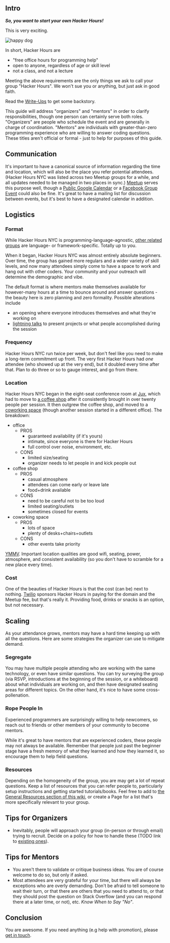## Intro

***So, you want to start your own Hacker Hours!***

This is very exciting.

![happy dog](http://photovide.com/wp-content/uploads/2012/08/Happy-Animals-06.jpg)

In short, Hacker Hours are

* "free office hours for programming help"
* open to anyone, regardless of age or skill level
* not a class, and not a lecture

Meeting the above requirements are the only things we ask to call your group "Hacker Hours".  We won't sue you or anything, but just ask in good faith.

Read the [Write-Ups](https://github.com/afeld/hackerhours.org/wiki#write-ups) to get some backstory.

This guide will address "organizers" and "mentors" in order to clarify responsibilities, though one person can certainly serve both roles.  "Organizers" are people who schedule the event and are generally in charge of coordination.  "Mentors" are individuals with greater-than-zero programming experience who are willing to answer coding questions.  These titles aren't official or formal - just to help for purposes of this guide.

## Communication

It's important to have a canonical source of information regarding the time and location, which will also be the place you refer potential attendees.  (Hacker Hours NYC was listed across two Meetup groups for a while, and all updates needed to be managed in two places in sync.)  [Meetup](http://www.meetup.com/) serves this purpose well, though a [Public Google Calendar](https://support.google.com/calendar/answer/37083?hl=en) or a [Facebook Group Event](https://www.facebook.com/help/185716894811068/) could also be fine.  It's great to have a mailing list for discussion between events, but it's best to have a designated calendar in addition.

## Logistics

### Format

While Hacker Hours NYC is programming-language-agnostic, [other related groups](https://github.com/afeld/hackerhours.org/wiki/DIY-Guide) are language- or framework-specific.  Totally up to you.

When it began, Hacker Hours NYC was almost entirely absolute beginners. Over time, the group has gained more regulars and a wider variety of skill levels, and now many attendees simply come to have a space to work and hang out with other coders. Your community and your outreach will determine the demographic and vibe.

The default format is where mentors make themselves available for however-many hours at a time to bounce around and answer questions - the beauty here is zero planning and zero formality.  Possible alterations include

* an opening where everyone introduces themselves and what they're working on
* [lightning talks](http://en.wikipedia.org/wiki/Lightning_talk) to present projects or what people accomplished during the session

### Frequency

Hacker Hours NYC run twice per week, but don't feel like you need to make a long-term commitment up front.  The very first Hacker Hours had *one* attendee (who showed up at the very end), but it doubled every time after that.  Plan to do three or so to gauge interest, and go from there.

### Location

Hacker Hours NYC began in the eight-seat conference room at [Jux](https://jux.com/gallery/1239211), which had to move to [a coffee shop](http://www.vineapple.com/) after it consistently brought in over twenty people per session.  It then outgrew the coffee shop, and moved to a [coworking space](http://www.alleynyc.com/) (though another session started in a different office).  The breakdown:

* office
    * PROS
        * guaranteed availability (if it's yours)
        * intimate, since everyone is there for Hacker Hours
        * full control over noise, environment, etc.
    * CONS
        * limited size/seating
        * organizer needs to let people in and kick people out
* coffee shop
    * PROS
        * casual atmosphere
        * attendees can come early or leave late
        * food+drink available
    * CONS
        * need to be careful not to be too loud
        * limited seating/outlets
        * sometimes closed for events
* coworking space
    * PROS
        * lots of space
        * plenty of desks+chairs+outlets
    * CONS
        * other events take priority

[YMMV](http://www.urbandictionary.com/define.php?term=YMMV).  Important location qualities are good wifi, seating, power, atmosphere, and consistent availability (so you don't have to scramble for a new place every time).

### Cost

One of the beauties of Hacker Hours is that the cost (can be) next to nothing.  [Twilio](http://www.twilio.com/) sponsors Hacker Hours in paying for the domain and the Meetup fee, but that's really it.  Providing food, drinks or snacks is an option, but not necessary.

## Scaling

As your attendance grows, mentors may have a hard time keeping up with all the questions.  Here are some strategies the organizer can use to mitigate demand.

### Segregate

You may have multiple people attending who are working with the same technology, or even have similar questions.  You can try surveying the group (via RSVP, introductions at the beginning of the session, or a whiteboard) about what individuals are working on, and then have designated seating areas for different topics.  On the other hand, it's nice to have some cross-pollenation.

### Rope People In

Experienced programmers are surprisingly willing to help newcomers, so reach out to friends or other members of your community to become mentors.

While it's great to have mentors that are experienced coders, these people may not always be available.  Remember that people just past the beginner stage have a fresh memory of what they learned and how they learned it, so encourage them to help field questions.

### Resources

Depending on the homogeneity of the group, you are may get a lot of repeat questions.  Keep a list of resources that you can refer people to, particularly setup instructions and getting started tutorials/books.  Feel free to add to [the General Resources section of this wiki](https://github.com/afeld/hackerhours.org/wiki#resources), or create a Page for a list that's more specifically relevant to your group.

## Tips for Organizers

* Inevitably, people will approach your group (in-person or through email) trying to recruit.  Decide on a policy for how to handle these (TODO link to [existing ones](https://github.com/afeld/hackerhours.org/issues/7)).

## Tips for Mentors

* You aren't there to validate or critique business ideas. You are of course welcome to do so, but only if asked.
* Most attendees are very grateful for your time, but there will always be exceptions who are overly demanding.  Don't be afraid to tell someone to wait their turn, or that there are others that you need to attend to, or that they should post the question on Stack Overflow (and you can respond there at a later time, or not), etc.  *Know When to Say "No"*.

## Conclusion

You are awesome.  If you need anything (e.g help with promotion), please [get in touch](https://github.com/afeld/hackerhours.org/wiki#contact).
